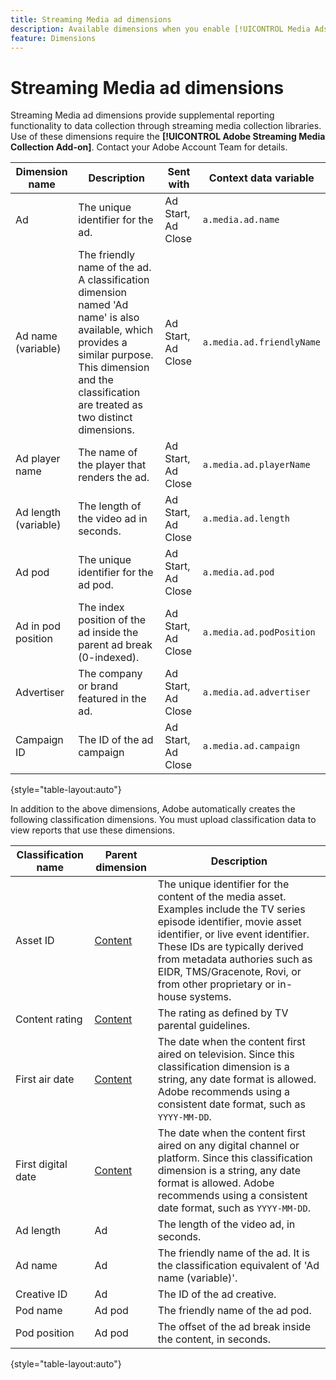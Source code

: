 ```yaml
---
title: Streaming Media ad dimensions
description: Available dimensions when you enable [!UICONTROL Media Ads] for a report suite.
feature: Dimensions
---
```

# Streaming Media ad dimensions

Streaming Media ad dimensions provide supplemental reporting functionality to data collection through streaming media collection libraries. Use of these dimensions require the **[!UICONTROL Adobe Streaming Media Collection Add-on]**. Contact your Adobe Account Team for details.

| Dimension name | Description | Sent with | Context data variable |
| --- | --- | --- | --- |
| Ad | The unique identifier for the ad. | Ad Start, Ad Close | `a.media.ad.name` |
| Ad name (variable) | The friendly name of the ad. A classification dimension named 'Ad name' is also available, which provides a similar purpose. This dimension and the classification are treated as two distinct dimensions. | Ad Start, Ad Close | `a.media.ad.friendlyName` |
| Ad player name | The name of the player that renders the ad. | Ad Start, Ad Close | `a.media.ad.playerName` |
| Ad length (variable) | The length of the video ad in seconds. | Ad Start, Ad Close | `a.media.ad.length` |
| Ad pod | The unique identifier for the ad pod. | Ad Start, Ad Close | `a.media.ad.pod` |
| Ad in pod position | The index position of the ad inside the parent ad break (0-indexed). | Ad Start, Ad Close | `a.media.ad.podPosition` |
| Advertiser | The company or brand featured in the ad. | Ad Start, Ad Close | `a.media.ad.advertiser` |
| Campaign ID | The ID of the ad campaign | Ad Start, Ad Close | `a.media.ad.campaign` |

{style="table-layout:auto"}

In addition to the above dimensions, Adobe automatically creates the following classification dimensions. You must upload classification data to view reports that use these dimensions.

| Classification name | Parent dimension | Description |
| --- | --- | --- |
| Asset ID | [Content](sm-core.md) | The unique identifier for the content of the media asset. Examples include the TV series episode identifier, movie asset identifier, or live event identifier. These IDs are typically derived from metadata authories such as EIDR, TMS/Gracenote, Rovi, or from other proprietary or in-house systems. |
| Content rating | [Content](sm-core.md) | The rating as defined by TV parental guidelines. |
| First air date | [Content](sm-core.md) | The date when the content first aired on television. Since this classification dimension is a string, any date format is allowed. Adobe recommends using a consistent date format, such as `YYYY-MM-DD`. |
| First digital date | [Content](sm-core.md) | The date when the content first aired on any digital channel or platform. Since this classification dimension is a string, any date format is allowed. Adobe recommends using a consistent date format, such as `YYYY-MM-DD`. |
| Ad length | Ad | The length of the video ad, in seconds. |
| Ad name | Ad | The friendly name of the ad. It is the classification equivalent of 'Ad name (variable)'. |
| Creative ID | Ad | The ID of the ad creative. |
| Pod name | Ad pod | The friendly name of the ad pod. |
| Pod position | Ad pod | The offset of the ad break inside the content, in seconds. |

{style="table-layout:auto"}
